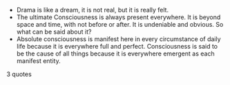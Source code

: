  - Drama is like a dream, it is not real, but it is really felt.
 - The ultimate Consciousness is always present everywhere. It is beyond space and time, with not before or after. It is undeniable and obvious. So what can be said about it?
 - Absolute consciousness is manifest here in every circumstance of daily life because it is everywhere full and perfect. Consciousness is said to be the cause of all things because it is everywhere emergent as each manifest entity.

3 quotes